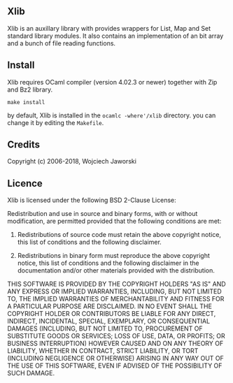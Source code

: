 Xlib
----

Xlib is an auxillary library with provides wrappers for
List, Map and Set standard library modules.
It also contains an implementation of an bit array
and a bunch of file reading functions.

Install
-------

Xlib requires OCaml compiler (version 4.02.3 or newer) together with Zip and Bz2 library.

    make install

by default, Xlib is installed in the ``ocamlc -where'/xlib`` directory.
you can change it by editing the ``Makefile``.

Credits
-------
Copyright (c) 2006-2018, Wojciech Jaworski

Licence
-------

Xlib is licensed under the following BSD 2-Clause License:

Redistribution and use in source and binary forms, with or without
modification, are permitted provided that the following conditions are met:

1. Redistributions of source code must retain the above copyright notice,
this list of conditions and the following disclaimer.

2. Redistributions in binary form must reproduce the above copyright notice,
this list of conditions and the following disclaimer in the documentation
and/or other materials provided with the distribution.

THIS SOFTWARE IS PROVIDED BY THE COPYRIGHT HOLDERS "AS IS" AND ANY EXPRESS
OR IMPLIED WARRANTIES, INCLUDING, BUT NOT LIMITED TO, THE IMPLIED
WARRANTIES OF MERCHANTABILITY AND FITNESS FOR A PARTICULAR PURPOSE ARE
DISCLAIMED. IN NO EVENT SHALL THE COPYRIGHT HOLDER OR CONTRIBUTORS BE
LIABLE FOR ANY DIRECT, INDIRECT, INCIDENTAL, SPECIAL, EXEMPLARY, OR
CONSEQUENTIAL DAMAGES (INCLUDING, BUT NOT LIMITED TO, PROCUREMENT OF
SUBSTITUTE GOODS OR SERVICES; LOSS OF USE, DATA, OR PROFITS; OR BUSINESS
INTERRUPTION) HOWEVER CAUSED AND ON ANY THEORY OF LIABILITY, WHETHER IN
CONTRACT, STRICT LIABILITY, OR TORT (INCLUDING NEGLIGENCE OR OTHERWISE)
ARISING IN ANY WAY OUT OF THE USE OF THIS SOFTWARE, EVEN IF ADVISED OF
THE POSSIBILITY OF SUCH DAMAGE.
